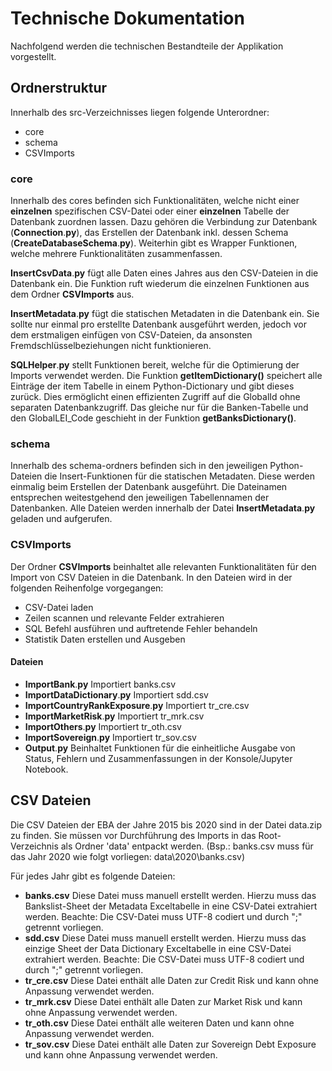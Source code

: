 # Technische Dokumentation
Nachfolgend werden die technischen Bestandteile der Applikation vorgestellt.

## Ordnerstruktur
Innerhalb des src-Verzeichnisses liegen folgende Unterordner:
- core
- schema
- CSVImports

### core
Innerhalb des cores befinden sich Funktionalitäten, welche nicht einer **einzelnen** spezifischen CSV-Datei oder einer **einzelnen** Tabelle der Datenbank zuordnen lassen.
Dazu gehören die Verbindung zur Datenbank (**Connection**.**py**), das Erstellen der Datenbank inkl. dessen Schema (**CreateDatabaseSchema**.**py**).
Weiterhin gibt es Wrapper Funktionen, welche mehrere Funktionalitäten zusammenfassen.

**InsertCsvData**.**py** fügt alle Daten eines Jahres aus den CSV-Dateien in die Datenbank ein.
Die Funktion ruft wiederum die einzelnen Funktionen aus dem Ordner **CSVImports** aus.

**InsertMetadata**.**py** fügt die statischen Metadaten in die Datenbank ein.
Sie sollte nur einmal pro erstellte Datenbank ausgeführt werden, jedoch vor dem erstmaligen einfügen von CSV-Dateien, da ansonsten Fremdschlüsselbeziehungen nicht funktionieren.

**SQLHelper**.**py** stellt Funktionen bereit, welche für die Optimierung der Imports verwendet werden.
Die Funktion **getItemDictionary()** speichert alle Einträge der item Tabelle in einem Python-Dictionary und gibt dieses zurück. Dies ermöglicht einen effizienten Zugriff auf die GlobalId ohne separaten Datenbankzugriff.
Das gleiche nur für die Banken-Tabelle und den GlobalLEI_Code geschieht in der Funktion **getBanksDictionary()**.

### schema
Innerhalb des schema-ordners befinden sich in den jeweiligen Python-Dateien die Insert-Funktionen für die statischen Metadaten.
Diese werden einmalig beim Erstellen der Datenbank ausgeführt.
Die Dateinamen entsprechen weitestgehend den jeweiligen Tabellennamen der Datenbanken. Alle Dateien werden innerhalb der Datei **InsertMetadata**.**py** geladen und aufgerufen.

### CSVImports
Der Ordner **CSVImports** beinhaltet alle relevanten Funktionalitäten für den Import von CSV Dateien in die Datenbank.
In den Dateien wird in der folgenden Reihenfolge vorgegangen:
- CSV-Datei laden
- Zeilen scannen und relevante Felder extrahieren
- SQL Befehl ausführen und auftretende Fehler behandeln
- Statistik Daten erstellen und Ausgeben

#### Dateien
- **ImportBank**.**py** Importiert banks.csv
- **ImportDataDictionary**.**py** Importiert sdd.csv
- **ImportCountryRankExposure**.**py** Importiert tr_cre.csv
- **ImportMarketRisk**.**py** Importiert tr_mrk.csv
- **ImportOthers**.**py** Importiert tr_oth.csv
- **ImportSovereign**.**py** Importiert tr_sov.csv
- **Output**.**py**
Beinhaltet Funktionen für die einheitliche Ausgabe von Status, Fehlern und Zusammenfassungen in der Konsole/Jupyter Notebook.

## CSV Dateien

Die CSV Dateien der EBA der Jahre 2015 bis 2020 sind in der Datei data.zip zu finden.
Sie müssen vor Durchführung des Imports in das Root-Verzeichnis als Ordner 'data' entpackt werden.
(Bsp.: banks.csv muss für das Jahr 2020 wie folgt vorliegen: data\2020\banks.csv)


Für jedes Jahr gibt es folgende Dateien:
- **banks.csv**
Diese Datei muss manuell erstellt werden.
Hierzu muss das Bankslist-Sheet der Metadata Exceltabelle in eine CSV-Datei extrahiert werden. 
Beachte: Die CSV-Datei muss UTF-8 codiert und durch ";" getrennt vorliegen.
- **sdd.csv**
Diese Datei muss manuell erstellt werden.
Hierzu muss das einzige Sheet der Data Dictionary Exceltabelle in eine CSV-Datei extrahiert werden. 
Beachte: Die CSV-Datei muss UTF-8 codiert und durch ";" getrennt vorliegen.
- **tr_cre.csv**
Diese Datei enthält alle Daten zur Credit Risk und kann ohne Anpassung verwendet werden.
- **tr_mrk.csv**
Diese Datei enthält alle Daten zur Market Risk und kann ohne Anpassung verwendet werden.
- **tr_oth.csv**
Diese Datei enthält alle weiteren Daten und kann ohne Anpassung verwendet werden.
- **tr_sov.csv**
Diese Datei enthält alle Daten zur Sovereign Debt Exposure und kann ohne Anpassung verwendet werden.
